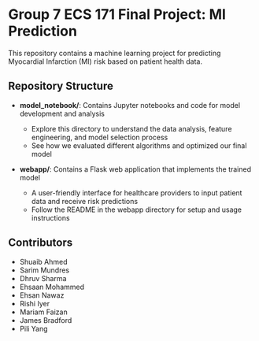 # Group 7 ECS 171 Final Project: MI Prediction

This repository contains a machine learning project for predicting Myocardial Infarction (MI) risk based on patient health data.

## Repository Structure

- **model_notebook/**: Contains Jupyter notebooks and code for model development and analysis
  - Explore this directory to understand the data analysis, feature engineering, and model selection process
  - See how we evaluated different algorithms and optimized our final model

- **webapp/**: Contains a Flask web application that implements the trained model
  - A user-friendly interface for healthcare providers to input patient data and receive risk predictions
  - Follow the README in the webapp directory for setup and usage instructions

## Contributors

- Shuaib Ahmed
- Sarim Mundres
- Dhruv Sharma
- Ehsaan Mohammed
- Ehsan Nawaz
- Rishi Iyer
- Mariam Faizan
- James Bradford
- Pili Yang
